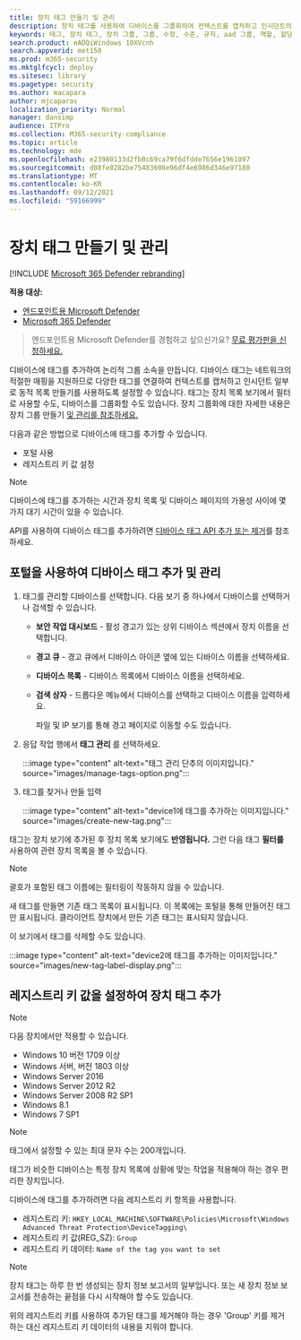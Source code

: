 ```yaml
---
title: 장치 태그 만들기 및 관리
description: 장치 태그를 사용하여 디바이스를 그룹화하여 컨텍스트를 캡처하고 인시던트의 일부로 동적 목록 만들기를 사용하도록 설정
keywords: 태그, 장치 태그, 장치 그룹, 그룹, 수정, 수준, 규칙, aad 그룹, 역할, 할당, 순위
search.product: eADQiWindows 10XVcnh
search.appverid: met150
ms.prod: m365-security
ms.mktglfcycl: deploy
ms.sitesec: library
ms.pagetype: security
ms.author: macapara
author: mjcaparas
localization_priority: Normal
manager: dansimp
audience: ITPro
ms.collection: M365-security-compliance
ms.topic: article
ms.technology: mde
ms.openlocfilehash: e23980133d2fb0c69ca79f6dfdde7656e1961097
ms.sourcegitcommit: d08fe0282be75483608e96df4e6986d346e97180
ms.translationtype: MT
ms.contentlocale: ko-KR
ms.lasthandoff: 09/12/2021
ms.locfileid: "59166999"
---
```

# <a name="create-and-manage-device-tags"></a>장치 태그 만들기 및 관리

[!INCLUDE [Microsoft 365 Defender rebranding](../../includes/microsoft-defender.md)]

**적용 대상:**
- [엔드포인트용 Microsoft Defender](https://go.microsoft.com/fwlink/p/?linkid=2154037)
- [Microsoft 365 Defender](https://go.microsoft.com/fwlink/?linkid=2118804)

> 엔드포인트용 Microsoft Defender를 경험하고 싶으신가요? [무료 평가판을 신청하세요.](https://signup.microsoft.com/create-account/signup?products=7f379fee-c4f9-4278-b0a1-e4c8c2fcdf7e&ru=https://aka.ms/MDEp2OpenTrial?ocid=docs-wdatp-exposedapis-abovefoldlink)

디바이스에 태그를 추가하여 논리적 그룹 소속을 만듭니다. 디바이스 태그는 네트워크의 적절한 매핑을 지원하므로 다양한 태그를 연결하여 컨텍스트를 캡처하고 인시던트 일부로 동적 목록 만들기를 사용하도록 설정할 수 있습니다. 태그는 장치 목록 보기에서  필터로 사용할 수도, 디바이스를 그룹화할 수도 있습니다. 장치 그룹화에 대한 자세한 내용은 장치 그룹 만들기 [및 관리를 참조하세요.](machine-groups.md)

다음과 같은 방법으로 디바이스에 태그를 추가할 수 있습니다.

- 포털 사용
- 레지스트리 키 값 설정

> [!NOTE]
> 디바이스에 태그를 추가하는 시간과 장치 목록 및 디바이스 페이지의 가용성 사이에 몇 가지 대기 시간이 있을 수 있습니다.

API를 사용하여 디바이스 태그를 추가하려면 [디바이스 태그 API 추가 또는 제거](add-or-remove-machine-tags.md)를 참조하세요.

## <a name="add-and-manage-device-tags-using-the-portal"></a>포털을 사용하여 디바이스 태그 추가 및 관리

1. 태그를 관리할 디바이스를 선택합니다. 다음 보기 중 하나에서 디바이스를 선택하거나 검색할 수 있습니다.

   - **보안 작업 대시보드** - 활성 경고가 있는 상위 디바이스 섹션에서 장치 이름을 선택합니다.
   - **경고 큐** - 경고 큐에서 디바이스 아이콘 옆에 있는 디바이스 이름을 선택하세요.
   - **디바이스 목록** - 디바이스 목록에서 디바이스 이름을 선택하세요.
   - **검색 상자** - 드롭다운 메뉴에서 디바이스를 선택하고 디바이스 이름을 입력하세요.

     파일 및 IP 보기를 통해 경고 페이지로 이동할 수도 있습니다.

2. 응답 작업 행에서 **태그 관리** 를 선택하세요.

    :::image type="content" alt-text="태그 관리 단추의 이미지입니다." source="images/manage-tags-option.png":::

3. 태그를 찾거나 만들 입력

    :::image type="content" alt-text="device1에 태그를 추가하는 이미지입니다." source="images/create-new-tag.png":::

태그는 장치 보기에 추가된 후 장치 목록 보기에도 **반영됩니다.** 그런 다음 태그 **필터를** 사용하여 관련 장치 목록을 볼 수 있습니다.

> [!NOTE]
> 괄호가 포함된 태그 이름에는 필터링이 작동하지 않을 수 있습니다.
>
> 새 태그를 만들면 기존 태그 목록이 표시됩니다. 이 목록에는 포털을 통해 만들어진 태그만 표시됩니다. 클라이언트 장치에서 만든 기존 태그는 표시되지 않습니다.

이 보기에서 태그를 삭제할 수도 있습니다.

:::image type="content" alt-text="device2에 태그를 추가하는 이미지입니다." source="images/new-tag-label-display.png":::

## <a name="add-device-tags-by-setting-a-registry-key-value"></a>레지스트리 키 값을 설정하여 장치 태그 추가

> [!NOTE]
> 다음 장치에서만 적용할 수 있습니다.
>
> - Windows 10 버전 1709 이상
> - Windows 서버, 버전 1803 이상
> - Windows Server 2016
> - Windows Server 2012 R2
> - Windows Server 2008 R2 SP1
> - Windows 8.1
> - Windows 7 SP1

> [!NOTE]
> 태그에서 설정할 수 있는 최대 문자 수는 200개입니다.

태그가 비슷한 디바이스는 특정 장치 목록에 상황에 맞는 작업을 적용해야 하는 경우 편리한 장치입니다.

디바이스에 태그를 추가하려면 다음 레지스트리 키 항목을 사용합니다.

- 레지스트리 키: `HKEY_LOCAL_MACHINE\SOFTWARE\Policies\Microsoft\Windows Advanced Threat Protection\DeviceTagging\`
- 레지스트리 키 값(REG_SZ): `Group`
- 레지스트리 키 데이터: `Name of the tag you want to set`

> [!NOTE]
> 장치 태그는 하루 한 번 생성되는 장치 정보 보고서의 일부입니다. 또는 새 장치 정보 보고서를 전송하는 끝점을 다시 시작해야 할 수도 있습니다.
>
> 위의 레지스트리 키를 사용하여 추가된 태그를 제거해야 하는 경우 'Group' 키를 제거하는 대신 레지스트리 키 데이터의 내용을 지워야 합니다.
